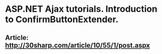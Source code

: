# ASP.NET Ajax tutorials. Introduction to ConfirmButtonExtender.

## Article: [http://30sharp.com/article/10/55/1/post.aspx ](http://30sharp.com/article/10/55/1/post.aspx)

